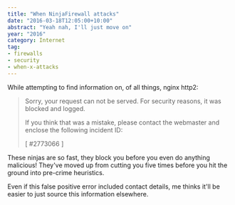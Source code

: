 ```yaml
---
title: "When NinjaFirewall attacks"
date: "2016-03-18T12:05:00+10:00"
abstract: "Yeah nah, I'll just move on"
year: "2016"
category: Internet
tag:
- firewalls
- security
- when-x-attacks
---
```

While attempting to find information on, of all things, nginx http2:

> Sorry, your request can not be served.
> For security reasons, it was blocked and logged.
>
> If you think that was a mistake, please contact the
> webmaster and enclose the following incident ID:
>
>[ #2773066 ]

These ninjas are so fast, they block you before you even do anything malicious! They've moved up from cutting you five times before you hit the ground into pre-crime heuristics.

Even if this false positive error included contact details, me thinks it'll be easier to just source this information elsewhere.

